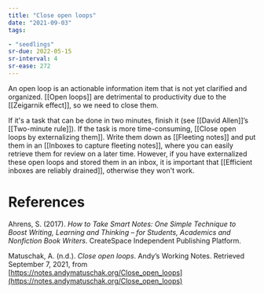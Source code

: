 ```yaml
---
title: "Close open loops"
date: "2021-09-03"
tags:

- "seedlings"
sr-due: 2022-05-15
sr-interval: 4
sr-ease: 272
---
```


An open loop is an actionable information item that is not yet clarified and organized. [[Open loops]] are detrimental to productivity due to the [[Zeigarnik effect]], so we need to close them.

If it's a task that can be done in two minutes, finish it (see [[David Allen]]’s [[Two-minute rule]]). If the task is more time-consuming, [[Close open loops by externalizing them]]. Write them down as [[Fleeting notes]] and put them in an [[Inboxes to capture fleeting notes]], where you can easily retrieve them for review on a later time. However, if you have externalized these open loops and stored them in an inbox, it is important that [[Efficient inboxes are reliably drained]], otherwise they won't work.

# References

Ahrens, S. (2017). *How to Take Smart Notes: One Simple Technique to Boost Writing, Learning and Thinking – for Students, Academics and Nonfiction Book Writers*. CreateSpace Independent Publishing Platform.

Matuschak, A. (n.d.). *Close open loops*. Andyʼs Working Notes. Retrieved September 7, 2021, from [https://notes.andymatuschak.org/Close_open_loops](https://notes.andymatuschak.org/Close_open_loops)